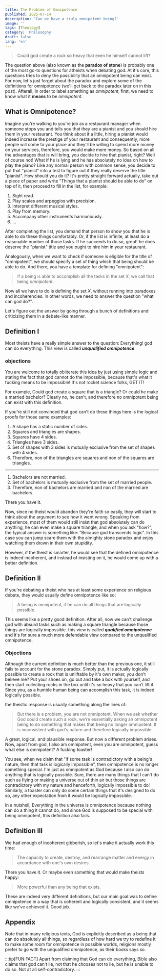 ```yaml
---
title: The Problem of Omnipotence
published: 2025-07-14
description: 'Can we have a truly omnipotent being?'
image: ''
tags: [Theology]
category: 'Philosophy'
draft: false 
lang: 'en'
---
```


> Could god create a rock so heavy that even he himself cannot lift?

The question above (also known as the **paradox of stone**) is probably one of the most go-to questions for atheists when debating god. At it's core, this questions tries to deny the possibility that an omnipotent being can exist. For now, let's just forget about the paradox and explore some of the definitions for omnipotence (we'll get back to the paradox later on in this post). Afterall, in order to label something as *omnipotent*, first, we need to know what it **means** to be *omnipotent*.

## What is Omnipotence?

Imagine you're walking to you're job as a restaurant manager when someone stops you and tells you that they are a pianist and you should hire them in your restaurant. You think about it a little, hiring a pianist would indeed increase the prestige of your restaurant and consequently, more people will come to your place and they'll be willing to spend more money on your services, therefore, you would make more money. So based on all the advantages that is will bring, you decide to hire that pianist, right? Well of course not! What if he is lying and he has absolutely no idea on how to play the piano? Like any normal person with common sense, you decide to put that "pianist" into a test to figure out if they really deserve the title "pianist". How should you do it? It's pretty straight forward actually, take out a piece of paper and write "Things that a pianist should be able to do" on top of it, then proceed to fill in the list, for example:

1. Sight read.
2. Play scales and arpeggios with precision.
3. Interpret different musical styles.
4. Play from memory.
5. Accompany other instruments harmoniously.
6. ...

After completing the list, you demand that person to show you that he is able to do these things comfortably. Or, if the list is infinite, at least do a reasonable number of those tasks. If he succeeds to do so, great! he does deserve the "pianist" title and you ought to hire him in your restaurant.

Analogously, when we want to check if someone is eligible for the title of "omnipotent", we should specify a set of thing which that being should be able to do. And there, you have a template for defining "omnipotent":

> If a being is able to accomplish all the tasks in the set $X$, we call that being *omnipotent*. 

Now all we have to do is defining the set $X$, without running into paradoxes and incoherencies. In other words, we need to answer the question "what can god do?".

Let's figure out the answer by going through a bunch of definitions and criticizing them in a debate-like manner. 

## Definition I

Most theists have a really simple answer to the question: Everything! god can do everything. This view is called ***unqualified omnipotence***.

### objections

You are welcome to totally obliterate this idea by just using simple logic and stating the fact that god cannot do the impossible, because that's what it fucking means to be impossible! It's not rocket science folks, GET IT!

For example, Could god create a square that is a triangle? Or could he make a married bachelor? Clearly no, he can't, and therefore no omnipotent being can exist with this definition.

If you're still not convinced that god can't do these things here is the logical proofs for those same examples:

1. A shape has a static number of sides.
2. Squares and triangles are shapes.
3. Squares have 4 sides.
4. Triangles have 3 sides. 
5. Set of shapes with 3 sides is mutually exclusive from the set of shapes with 4 sides.
6. Therefore, non of the triangles are squares and non of the squares are triangles.

---

1. Bachelors are not married.
2. Set of bachelors is mutually exclusive from the set of married people.
3. Therefore, non of bachelors are married and non of the married are bachelors.

There you have it.

Now, since no theist would abandon they're faith so easily, they will start to think about the argument to see how it went wrong. Speaking from experience, most of them would still insist that god absolutely can do anything, he can even make a square triangle, and when you ask "how?", the typical answer is something like: "Because god transcends logic". In this case you can jump scare them with the almighty stone paradox and enjoy watching them drown in their own stupidity.

However, if the theist is smarter, he would see that the defined omnipotence is indeed incoherent, and instead of insisting on it, he would come up with a better definition.

## Definition II

If you're debating a theist who has at least some experience on religious debate, they would usually define omnipotence like so:

> A being is omnipotent, if he can do all things that are logically possible.

This seems like a pretty good definition. After all, now we can't challenge god with absurd tasks such as making a square triangle because those things are logically impossible. this view is called ***qualified omnipotence*** and it's for sure a much more defendable view compared to the unqualified omnipotence.

### Objections

Although the current definition is much better than the previous one, it still fails to account for the stone paradox. Simply put, It is actually logically possible to create a rock that is unliftable by it's own maker, you don't believe me? Put your shoes on, go out and take a box with yourself, and then start collecting rocks in the box until it's so heavy that you can't lift it. Since you, as a humble human being can accomplish this task, it is indeed logically possible.

the theistic response is usually something along the lines of:

> But there is a problem, you are not omnipotent. When we ask whether God could create such a rock, we're essentially asking an omnipotent being to do something that makes that being no longer omnipotent. It is inconsistent with god's nature and therefore logically impossible.

A great, logical, and plausible response. But now a different problem arises. Now, apart from god, I also am omnipotent, even you are omnipotent, guess what else is omnipotent? A fucking toaster!

You see, when we claim that "if some task is contradictory with a being's nature, then that task is logically impossible", then omnipotence is no longer something special. I'm just as omnipotent as God because I also can do anything that is logically possible. Sure, there are many things that I can't do such as flying or making a universe out of thin air but those things are contradictory with my nature and henceforth, logically impossible to do! Similarly, a toaster can only do some certain things that it's designed to do so, any other expectation from it would be logically impossible.

In a nutshell, Everything in the universe is omnipotence because nothing can do a thing it cannot do, and since God is supposed to be special with being omnipotent, this definition also fails.

## Definition III

We had enough of incoherent gibberish, so let's make it actually work this time:

> The capacity to create, destroy, and rearrange matter and energy in accordance with one's own desires.

There you have it. Or maybe even something that would make theists happy:

>More powerful than any being that exists.

These are indeed very different definitions, but our main goal was to define omnipotence in a way that is coherent and logically consistent, and it seems like we've achieved it. Good job.

## Appendix

Note that in many religious texts, God is explicitly described as a being that can do absolutely all things, so regardless of how hard we try to redefine it to make some room for omnipotence in possible worlds, religions mostly prefer to go with the unqualified omnipotence, as their books says so.

:::tip[FUN FACT]
Apart from claiming that God can do everything, Bible also claims that god can't lie, not that he chooses not to lie, but he is unable to do so. Not at all self-contradictory.
:::
